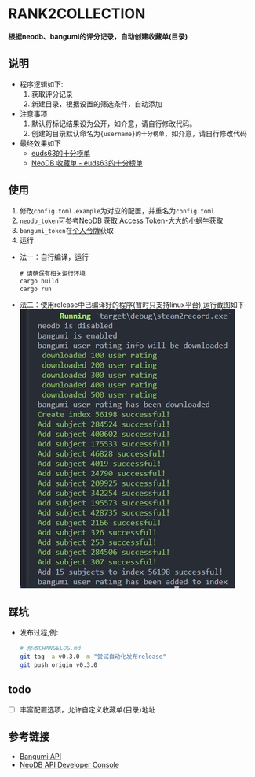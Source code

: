 # RANK2COLLECTION

**根据neodb、bangumi的评分记录，自动创建收藏单(目录)**

## 说明
- 程序逻辑如下:
    1. 获取评分记录
    2. 新建目录，根据设置的筛选条件，自动添加
- 注意事项
    1. 默认将标记结果设为公开，如介意，请自行修改代码。
    2. 创建的目录默认命名为`{username}的十分榜单`，如介意，请自行修改代码
- 最终效果如下
  - [euds63的十分榜单](https://bgm.tv/index/56200)
  - [NeoDB 收藏单 - euds63的十分榜单](https://neodb.social/collection/1ZcveK3ETuQcaBuHuupGmu)

## 使用
1. 修改`config.toml.example`为对应的配置，并重名为`config.toml`
2. `neodb_token`可参考[NeoDB 获取 Access Token-大大的小蜗牛](https://eallion.com/neodb_token)获取
3. `bangumi_token`在[个人令牌](https://next.bgm.tv/demo/access-token)获取
4. 运行
- 法一：自行编译，运行
    ```
    # 请确保有相关运行环境
    cargo build
    cargo run 
    ```
- 法二：使用release中已编译好的程序(暂时只支持linux平台),运行截图如下
  ![run](run.jpg)

## 踩坑
- 发布过程,例:
    ```bash
    # 修改CHANGELOG.md
    git tag -a v0.3.0 -m "尝试自动化发布release"
    git push origin v0.3.0
    ```
## todo
- [ ] 丰富配置选项，允许自定义收藏单(目录)地址

## 参考链接
- [Bangumi API](https://bangumi.github.io/api/#/%E6%94%B6%E8%97%8F/postUserCollection)
- [NeoDB API Developer Console](https://neodb.social/developer/#/default/journal_api_mark_item)